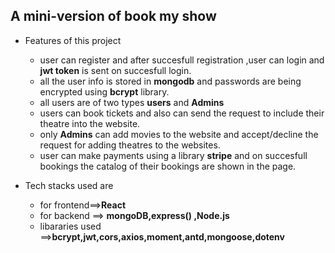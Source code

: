 ## A mini-version of book my show 

* Features of this project
    + user can register and after succesfull registration ,user can login and  **jwt token**  is sent on succesfull login.
    + all the user info is stored in __mongodb__ and passwords are being encrypted using __bcrypt__ library.
    + all users  are of two types __users__ and __Admins__
    + users can book tickets and also  can send the request to include their theatre into the website.  
    + only __Admins__ can add movies to the website and accept/decline the request for adding theatres to the websites.
    + user can make payments using a library __stripe__ and on succesfull bookings the catalog of their bookings are shown in the page.



* Tech stacks used are
   + for frontend==>__React__
  + for backend ==> __mongoDB,express() ,Node.js__
   + libararies used ==>__bcrypt,jwt,cors,axios,moment,antd,mongoose,dotenv__

